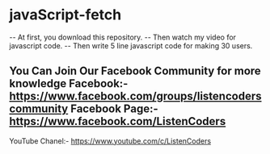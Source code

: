 ﻿# javaScript-fetch
-- At first, you download this repository.
-- Then watch my video for javascript code. 
-- Then write 5 line javascript code for making 30 users.

You Can Join Our Facebook Community for more knowledge
Facebook:- https://www.facebook.com/groups/listencoderscommunity
Facebook Page:- https://www.facebook.com/ListenCoders
------
YouTube Chanel:- https://www.youtube.com/c/ListenCoders
